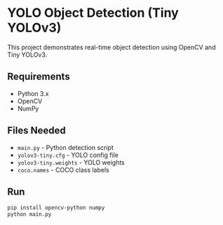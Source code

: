 # YOLO Object Detection (Tiny YOLOv3)

This project demonstrates real-time object detection using OpenCV and Tiny YOLOv3.

## Requirements

- Python 3.x
- OpenCV
- NumPy

## Files Needed

- `main.py` - Python detection script
- `yolov3-tiny.cfg` - YOLO config file
- `yolov3-tiny.weights` - YOLO weights
- `coco.names` - COCO class labels

## Run

```bash
pip install opencv-python numpy
python main.py

